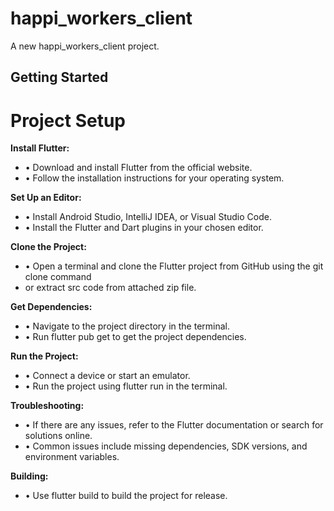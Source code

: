 # happi_workers_client

A new happi_workers_client project.

## Getting Started

# **Project Setup**

**Install Flutter:**
* •	Download and install Flutter from the official website.
* •	Follow the installation instructions for your operating system.

**Set Up an Editor:**
* •	Install Android Studio, IntelliJ IDEA, or Visual Studio Code.
* •	Install the Flutter and Dart plugins in your chosen editor.

**Clone the Project:**
* •	Open a terminal and clone the Flutter project from GitHub using the git clone command
* or extract src code from attached zip file.

**Get Dependencies:**
* •	Navigate to the project directory in the terminal.
* •	Run flutter pub get to get the project dependencies.



**Run the Project:**
* •	Connect a device or start an emulator.
* •	Run the project using flutter run in the terminal.  

**Troubleshooting:**
* •	If there are any issues, refer to the Flutter documentation or search for solutions online.
* •	Common issues include missing dependencies, SDK versions, and environment variables.

**Building:**
* •	Use flutter build to build the project for release.
